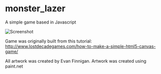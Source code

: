 # monster_lazer
A simple game based in Javascript

![Screenshot](http://i.imgur.com/k2m6qJS.png)

Game was originally built from this tutorial: http://www.lostdecadegames.com/how-to-make-a-simple-html5-canvas-game/

All artwork was created by Evan Finnigan.
Artwork was created using paint.net
